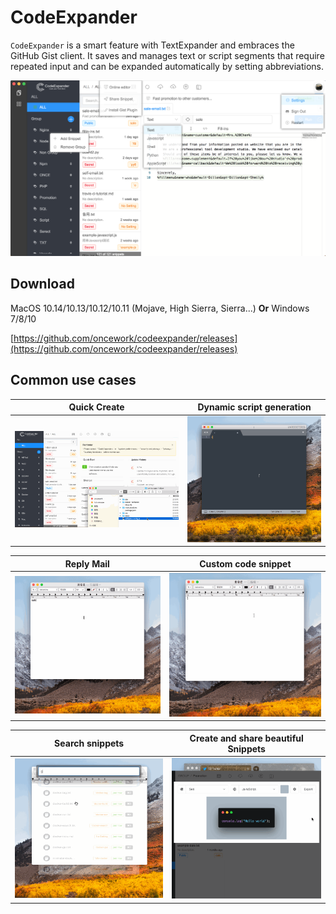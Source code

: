 # CodeExpander

`CodeExpander` is a smart feature with TextExpander and embraces the GitHub Gist client. It saves and manages text or script segments that require repeated input and can be expanded automatically by setting abbreviations.

![](.gitbook/assets/map-main.png)

## **Download**

MacOS 10.14/10.13/10.12/10.11 \(Mojave, High Sierra, Sierra...\) **Or** Windows 7/8/10

[https://github.com/oncework/codeexpander/releases](https://github.com/oncework/codeexpander/releases)

## Common use cases

|                Quick Create                |        Dynamic script generation        |
| :----------------------------------------: | :-------------------------------------: |
| ![](.gitbook/assets/gene-snippet.gif) | ![](.gitbook/assets/gene-md.gif) |

|                 Reply Mail                 |           Custom code snippet           |
| :----------------------------------------: | :-------------------------------------: |
| ![](.gitbook/assets/fill-in%20%281%29.gif) | ![](.gitbook/assets/custom-snippet.gif) |

|           Search snippets           | Create and share beautiful Snippets |
| :---------------------------------: | :---------------------------------: |
| ![](.gitbook/assets/search-bar.gif) |  ![](.gitbook/assets/gene-pic.gif)  |
